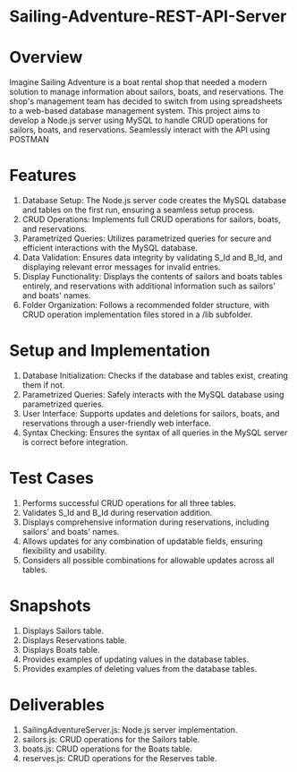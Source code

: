 # Sailing-Adventure-REST-API-Server

# Overview
Imagine Sailing Adventure is a boat rental shop that needed a modern solution to manage information about sailors, boats, and reservations. The shop's management team has decided to switch from using spreadsheets to a web-based database management system. This project aims to develop a Node.js server using MySQL to handle CRUD operations for sailors, boats, and reservations. Seamlessly interact with the API using POSTMAN

# Features
1. Database Setup: The Node.js server code creates the MySQL database and tables on the first run, ensuring a seamless setup process.
2. CRUD Operations: Implements full CRUD operations for sailors, boats, and reservations.
3. Parametrized Queries: Utilizes parametrized queries for secure and efficient interactions with the MySQL database.
4. Data Validation: Ensures data integrity by validating S_Id and B_Id, and displaying relevant error messages for invalid entries.
5. Display Functionality: Displays the contents of sailors and boats tables entirely, and reservations with additional information such as sailors' and boats' names.
7. Folder Organization: Follows a recommended folder structure, with CRUD operation implementation files stored in a /lib subfolder.

# Setup and Implementation
1. Database Initialization: Checks if the database and tables exist, creating them if not.
2. Parametrized Queries: Safely interacts with the MySQL database using parametrized queries.
3. User Interface: Supports updates and deletions for sailors, boats, and reservations through a user-friendly web interface.
4. Syntax Checking: Ensures the syntax of all queries in the MySQL server is correct before integration.

# Test Cases
1.	Performs successful CRUD operations for all three tables.
2.	Validates S_Id and B_Id during reservation addition.
3.	Displays comprehensive information during reservations, including sailors' and boats' names.
4.	Allows updates for any combination of updatable fields, ensuring flexibility and usability.
5.	Considers all possible combinations for allowable updates across all tables.

# Snapshots
1.	Displays Sailors table.
2.	Displays Reservations table.
3.	Displays Boats table.
4.	Provides examples of updating values in the database tables.
5.	Provides examples of deleting values from the database tables.

# Deliverables
1.	SailingAdventureServer.js: Node.js server implementation.
2.	sailors.js: CRUD operations for the Sailors table.
3.	boats.js: CRUD operations for the Boats table.
4.	reserves.js: CRUD operations for the Reserves table.
